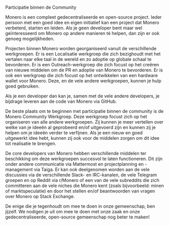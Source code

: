 Participatie binnen de Community

Monero is een compleet gedecentraliseerde en  open-source project. Ieder persoon met een goed idee en eigen initiatief kan een project dat Monero verbeterd, starten en leiden. Als je geen developer bent maar wel geïnteresseerd om Monero op andere manieren té helpen, dan zijn er ook genoeg mogelijkheden. 

Projecten binnen Monero worden georganiseerd vanuit de verschillende werkgroepen. Er is een Localisatie werkgroep die zich bezighoudt met het vertalen naar elke taal in de wereld en zo adoptie op globale schaal te bevorderen. 
Er is een Outreach-werkgroep die zich focust op het creëren van nieuwe middelen om de PR en adoptie van Monero te bevorderen.
Er is ook een werkgroep die zich focust op het ontwikkelen van een hardware wallet voor Monero. Deze, en de vele andere werkgroepen, kunnen je hulp goed gebruiken.

Als je een developer dan kan je, samen met de vele andere developers, je bijdrage leveren aan de code van Monero via GitHub.

De beste plaats om te beginnen met participatie binnen de community is de Monero Community Werkgroep. Deze werkgroep focust zich op het organiseren van alle andere werkgroepen. Zij kunnen je meer vertellen over welke van je ideeën al geprobeerd en/of uitgevoerd zijn en kunnen zij je helpen om je ideeën verder te verfijnen. Als je een nieuw en goed uitgewerkt idee hebt, kunnen zij ook voor de middelen zorgen om dit idee tot realisatie te brengen. 

De core developers van Monero hebben verschillende middelen ter beschikking om deze werkgroepen succesvol te laten functioneren. Dit zijn onder andere communicatie via Mattermost en projectplanning en -management via Taiga. Er kan ook deelgenomen worden aan de vele discussies via de verschillende Slack- en IRC-kanalen, de vele Telegram groepen en op Reddit via r/Monero of een van de vele  subreddits die zich committeren aan de vele niches die Monero kent (zoals bijvoorbeeld: minen of marktspeculatie) en door het stellen en/of beantwoorden van vragen over Monero op Stack Exchange.

De enige die je tegenhoudt om mee te doen in onze gemeenschap, ben jijzelf.
We nodigen je uit om mee te doen met onze zaak en onze gedecentraliseerde, open-source gemeenschap nog beter te maken!
